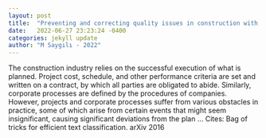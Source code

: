 ```yaml
---
layout: post
title:  "Preventing and correcting quality issues in construction with intelligent knowledge management"
date:   2022-06-27 23:23:24 -0400
categories: jekyll update
author: "M Saygılı - 2022"
---
```

The construction industry relies on the successful execution of what is planned. Project cost, schedule, and other performance criteria are set and written on a contract, by which all parties are obligated to abide. Similarly, corporate processes are defined by the procedures of companies. However, projects and corporate processes suffer from various obstacles in practice, some of which arise from certain events that might seem insignificant, causing significant deviations from the plan …
Cites: ‪Bag of tricks for efficient text classification. arXiv 2016‬  